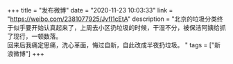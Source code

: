 +++
title = "发布微博"
date = "2020-11-23 10:03:33"
link = "https://weibo.com/2381077925/JvfI1cEtA"
description = "北京的垃圾分类终于似乎要开始认真起来了，上周去小区扔垃圾的时候，干湿不分，被保洁阿姨给抓了现行，一顿数落。<br>回来后我痛定思痛，洗心革面，悔过自新，自此改成半夜扔垃圾。 "
tags = ["新浪微博"]
+++
